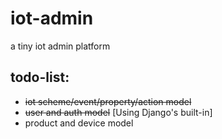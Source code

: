# iot-admin

a tiny iot admin platform

## todo-list:

* ~~iot scheme/event/property/action model~~
* ~~user and auth model~~ [Using Django's built-in]
* product and device model
